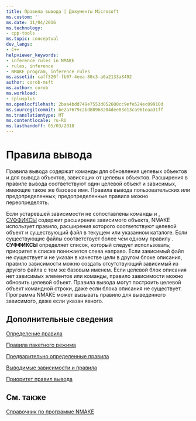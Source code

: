 ```yaml
---
title: Правила вывода | Документы Microsoft
ms.custom: ''
ms.date: 11/04/2016
ms.technology:
- cpp-tools
ms.topic: conceptual
dev_langs:
- C++
helpviewer_keywords:
- inference rules in NMAKE
- rules, inference
- NMAKE program, inference rules
ms.assetid: caff320f-fb07-4eea-80c3-a6a2133a8492
author: corob-msft
ms.author: corob
ms.workload:
- cplusplus
ms.openlocfilehash: 2baa4bdd749e7553d052600cc9efe524ec09910d
ms.sourcegitcommit: be2a7679c2bd80968204dee03d13ca961eaa31ff
ms.translationtype: MT
ms.contentlocale: ru-RU
ms.lasthandoff: 05/03/2018
---
```

# <a name="inference-rules"></a>Правила вывода
Правила вывода содержат команды для обновления целевых объектов и для вывода объектов, зависящих от целевых объектов. Расширения в правиле вывода соответствуют один целевой объект и зависимых, имеющие такое же базовое имя. Правила вывода пользовательских или предопределенных; предопределенные правила можно переопределять.  
  
 Если устаревшей зависимости не сопоставлены команды и [. СУФФИКСЫ](../build/dot-directives.md) содержит расширение зависимого объекта, NMAKE использует правило, расширения которого соответствуют целевой объект и существующий файл в текущем или указанном каталоге. Если существующие файлы соответствует более чем одному правилу **. СУФФИКСЫ** определяет список, который следует использовать; приоритет в списке понижается слева направо. Если зависимый файл не существует и не указан в качестве цели в другом блоке описания, правило зависимости можно создать отсутствующий зависимый из другого файла с тем же базовым именем. Если целевой блок описания нет зависимых элементов или команды, правило зависимости можно обновить целевой объект. Правила вывода могут построить целевой объект командной строки, даже если блока описания не существует. Программа NMAKE может вызывать правило для выведенного зависимого, даже если указан явного.  
  
## <a name="what-do-you-want-to-know-more-about"></a>Дополнительные сведения  
 [Определение правила](../build/defining-a-rule.md)  
  
 [Правила пакетного режима](../build/batch-mode-rules.md)  
  
 [Предварительно определенные правила](../build/predefined-rules.md)  
  
 [Выводимые зависимости и правила](../build/inferred-dependents-and-rules.md)  
  
 [Приоритет правил вывода](../build/precedence-in-inference-rules.md)  
  
## <a name="see-also"></a>См. также  
 [Справочник по программе NMAKE](../build/nmake-reference.md)